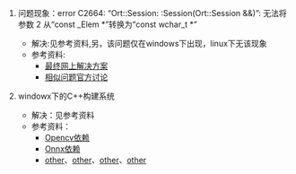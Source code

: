 1. 问题现象：error C2664: “Ort::Session: 
:Session(Ort::Session &&)”: 无法将参数 2 从“const _Elem *”转换为“const wchar_t *”
    * 解决:见参考资料,另，该问题仅在windows下出现，linux下无该现象
    * 参考资料:
      * [最终网上解决方案](https://github.com/ami-iit/bipedal-locomotion-framework/commit/91ad0cff1d2e756145ad11612a0f090c72e9f02e)
      * [相似问题官方讨论](https://github.com/microsoft/onnxruntime/issues/15889)

2. windowx下的C++构建系统
   * 解决：见参考资料
   * 参考资料：
     * [Opencv依赖](https://www.youtube.com/watch?v=CnXUTG9XYGI)
     * [Onnx依赖](https://blog.csdn.net/weixin_43953700/article/details/124304712)
     * [other](https://www.youtube.com/watch?v=oC69vlWofJQ)、[other](https://www.youtube.com/watch?v=aMXQshF7zdo)、[other](https://code.visualstudio.com/docs/cpp/config-mingw)、[other](https://code.visualstudio.com/docs/languages/cpp)
